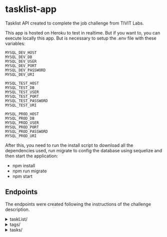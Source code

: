 # tasklist-app

Tasklist API created to complete the job challenge from TIVIT Labs.

This app is hosted on Heroku to test in realtime. But if you want to, you can execute locally this app. But is necessary to setup the .env file with these variables:

```
MYSQL_DEV_HOST
MYSQL_DEV_DB
MYSQL_DEV_USER
MYSQL_DEV_PORT
MYSQL_DEV_PASSWORD
MYSQL_DEV_URI

MYSQL_TEST_HOST
MYSQL_TEST_DB
MYSQL_TEST_USER
MYSQL_TEST_PORT
MYSQL_TEST_PASSWORD
MYSQL_TEST_URI

MYSQL_PROD_HOST
MYSQL_PROD_DB
MYSQL_PROD_USER
MYSQL_PROD_PORT
MYSQL_PROD_PASSWORD
MYSQL_PROD_URI
```

After this, you need to run the install script to download all the dependencies used, run migrate to config the database using sequelize and then start the application:

- npm install
- npm run migrate
- npm start

## Endpoints

The endpoints were created following the instructions of the challenge description.

<details>
<summary>taskList/</summary>

### HTTP Communications available:
|Methods|Routes|Action|Response expected|Status Code|
|:----------:|:-----:|:---:|:-----:|:----:|
|GET|taskList/|Select all the taskLists active on DB|taskList array|200|
|GET|taskList/:id|Select one taskLists active on DB|taskList object|200|
|POST|taskList/|Create a TaskList in DB|taskList object created| 201|
|PUT|taskList/:id|Update informations of a TaskList|Successfull message|200|
|DELETE|taskList/:id|Delete a TaskList|Successfull message|200|

## GET taskList/

Select all the taskLists active on DB:

- Request expected:

No informations required. Just the request.

- Reponse expected:

```
{
    "status": 200,
    "taskLists": [
        {
            "id": "4d82fdc6-bafa-4750-b7da-59f5658a1ecf",
            "name": "Projeto Integrador - SENAC",
            "active": true,
            "createdAt": "2020-09-16T03:01:13.000Z",
            "updatedAt": "2020-09-16T03:01:13.000Z"
        },
        {
            "id": "d1875f07-5888-4965-9725-9d3e66a67d91",
            "name": "Certificações",
            "active": true,
            "createdAt": "2020-09-16T15:03:26.000Z",
            "updatedAt": "2020-09-16T15:03:26.000Z"
        }
    ]
}
```

## GET taskList/:id

Select one taskLists active on DB

- Request expected:

Params: Valid UUID;

- Reponse expected:

```
{
    "status": 200,
    "taskList": {
        "id": "561ab6f4-ca55-455d-a72a-a041fcc76606",
        "name": "Casa",
        "active": true,
        "createdAt": "2020-09-16T16:57:52.000Z",
        "updatedAt": "2020-09-16T16:57:52.000Z"
    }
}
```

## POST taskList/
Create a TaskList in DB.

- Request expected:
Request Body:

```
{
    "name": "Casa"
}
```

- Reponse expected:

```
{
    "status": 201,
    "msg": "TaskList created!",
    "taskList": {
        "id": "561ab6f4-ca55-455d-a72a-a041fcc76606",
        "name": "Casa",
        "active": true,
        "updatedAt": "2020-09-16T16:57:52.560Z",
        "createdAt": "2020-09-16T16:57:52.560Z"
    }
}
```

## PUT taskList/:id
Update informations of a TaskList.

- Request expected:
Params: Valid UUID.
Body: Able to change only the name or active status of tag.

```
{
    "name": "Kung Fu"
}
```

- Reponse expected:

```
{
    "status": 200,
    "msg": "TaskList updated successfully!"
}
```

## DELETE taskList/:id
Delete a TaskList.

- Request expected:
Request Params: Valid UUID.

- Reponse expected:
```
{
    "status": 200,
    "msg": "TaskList deleted successfully!"
}
```
</details>

<details>
<summary>tags/</summary>

### HTTP Communications available:
|Methods|Routes|Action|Response expected|Status Code|
|:----------:|:-----:|:---:|:-----:|:----:|
|GET|tags/|Select all the tags active on DB|tags array|200|
|PUT|tags/:id|Update informations of a tag|Successfull message|200|
|DELETE|tags/:id|Delete a tag|Successfull message|200|

## GET tags/
Select all the tags active on BD.

- Request expected:

No extra information needed.

- Response expected:
```
{
    "status": 200,
    "tags": [
        {
            "id": "2191eb89-9fd1-48e5-8754-cb7f708eb651",
            "name": "Cloud",
            "count": 2,
            "active": true,
            "createdAt": "2020-09-16T03:02:49.000Z",
            "updatedAt": "2020-09-16T03:03:06.000Z"
        },
        {
            "id": "33a4c88f-d2f4-415f-9955-8954720d90f7",
            "name": "Java",
            "count": 2,
            "active": true,
            "createdAt": "2020-09-16T03:02:49.000Z",
            "updatedAt": "2020-09-16T03:03:06.000Z"
        },
        {
            "id": "44773cd9-1e7b-4f2e-a843-2ed852d47261",
            "name": "React",
            "count": 2,
            "active": true,
            "createdAt": "2020-09-16T03:02:49.000Z",
            "updatedAt": "2020-09-16T03:03:05.000Z"
        }
    ]
}
```

## PUT tags/:id
Update informations of a tag.

- Request expected:

Params: Valid UUID.
Body: Able to change only the name or active status of tag.
```
{
    "name": "Node.js"
}
```

- Response expected:
```
{
    "status": 200,
    "msg": "Tag updated successfully!"
}
```


## DELETE tags/:id
Delete a Tag.

- Request expected:

Params: Valid UUID.

- Reponse expected:
```
{
    "status": 200,
    "msg": "Tag removed successfully!"
}
```

</details>

<details>
<summary>tasks/</summary>

### HTTP Communications available:
|Methods|Routes|Action|Response expected|Status Code|
|:----------:|:-----:|:---:|:-----:|:----:|
|GET|tasks/|Select all the tasks active from an active TaskList on DB|tasks array|200|
|POST|tasks/|Create a task in DB|task object created| 201|
|PUT|tasks/:id|Update informations of a task|Successfull message|200|
|DELETE|tasks/:id|Delete a task|Successfull message|200|

## GET tasks/
Select all the tasks active from an active TaskList on DB

- Request expected:

Querystring: Valid UUID.
```
Example: tasks/?id=4d82fdc6-bafa-4750-b7da-59f5658a1ecf
```

- Reponse expected:
```
{
    "status": 200,
    "task": [
        {
            "id": "1dc78e2c-79b5-402c-b445-dea433fd86f8",
            "title": "DSW - Fabio Tsuda",
            "notes": "",
            "priority": 3,
            "remind_me_on": "2020-11-07T08:03:22.000Z",
            "activity_type": "indoors",
            "status": "open",
            "task_list": "4d82fdc6-bafa-4750-b7da-59f5658a1ecf",
            "active": true,
            "createdAt": "2020-09-16T03:02:48.000Z",
            "updatedAt": "2020-09-16T03:02:48.000Z"
        },
        {
            "id": "2ac4294a-c956-45bc-8d15-7783cb895d00",
            "title": "ecommerce",
            "notes": "",
            "priority": 3,
            "remind_me_on": "2020-11-07T08:03:22.000Z",
            "activity_type": "indoors",
            "status": "open",
            "task_list": "4d82fdc6-bafa-4750-b7da-59f5658a1ecf",
            "active": true,
            "createdAt": "2020-09-16T03:03:04.000Z",
            "updatedAt": "2020-09-16T03:03:04.000Z"
        }
    ]
}
```


## POST tasks/:id
Create a task in DB.

- Request expected:


Body:
- title: Necessary
- status: Necessary
- tags: Necessary
- task_list: Necessary

```
{
    "title": "ecommerce",
    "status": "open",
    "tags": ["React", "Java", "Cloud"],
    "task_list": "4d82fdc6-bafa-4750-b7da-59f5658a1ecf",
    "notes": "",
    "activity_type": "indoors",
    "priority": 3,
    "remind_me_on": "2020-11-07 05:03:22"
}
```

- Reponse expected:
```
{
    "status": 201,
    "msg": "Task created!",
    "task": {
        "id": "9aa88f3d-2a2d-4864-b2ed-aa160bc79303",
        "title": "Subir no Blackboard",
        "status": "open",
        "task_list": "4d82fdc6-bafa-4750-b7da-59f5658a1ecf",
        "notes": null,
        "priority": 3,
        "remind_me_on": "2020-11-07T08:03:22.000Z",
        "activity_type": "indoors",
        "active": true,
        "updatedAt": "2020-09-16T19:21:33.412Z",
        "createdAt": "2020-09-16T19:21:33.412Z"
    }
}
```

## PUT tasks/:id
Update informations of a task.

- Request expected:

Params: Valid UUID.
Body: Any information to change on the task.

- Reponse expected:
```
{
    "status": 200,
    "msg": "Task updated successfully!"
}
```

## DELETE tasks/:id
Delete a Task.

- Request expected:

Params: Valid UUID.

- Reponse expected:
```
{
    "status": 200,
    "msg": "Task removed successfully!"
}
```

</details>
